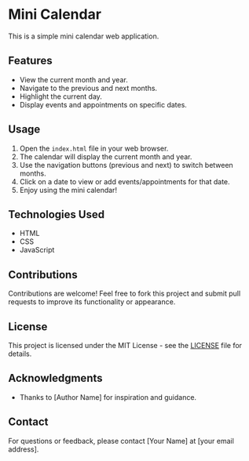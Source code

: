 # Mini Calendar

This is a simple mini calendar web application.

## Features

- View the current month and year.
- Navigate to the previous and next months.
- Highlight the current day.
- Display events and appointments on specific dates.

## Usage

1. Open the `index.html` file in your web browser.
2. The calendar will display the current month and year.
3. Use the navigation buttons (previous and next) to switch between months.
4. Click on a date to view or add events/appointments for that date.
5. Enjoy using the mini calendar!

## Technologies Used

- HTML
- CSS
- JavaScript

## Contributions

Contributions are welcome! Feel free to fork this project and submit pull requests to improve its functionality or appearance.

## License

This project is licensed under the MIT License - see the [LICENSE](LICENSE) file for details.

## Acknowledgments

- Thanks to [Author Name] for inspiration and guidance.

## Contact

For questions or feedback, please contact [Your Name] at [your email address].

